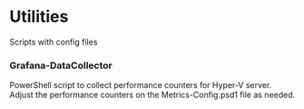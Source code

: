# Utilities
Scripts with config files

### Grafana-DataCollector
PowerShell script to collect performance counters for Hyper-V server. Adjust the performance counters on the Metrics-Config.psd1 file as needed.
